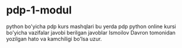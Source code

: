 # pdp-1-modul
python bo'yicha pdp kurs mashqlari
bu yerda pdp python online kursi bo'yicha vazifalar javobi berilgan javoblar Ismoilov Davron tomonidan yozilgan hato va kamchiligi bo'lsa uzur.
